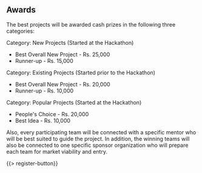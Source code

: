 ﻿## <i class="icon fa-trophy"></i> Awards

The best projects will be awarded cash prizes in the following three categories:

Category: New Projects (Started at the Hackathon)
* <i class="icon fa-trophy"></i> Best Overall New Project - Rs. 25,000
* <i class="icon fa-trophy"></i> Runner-up - Rs. 15,000

Category: Existing Projects (Started prior to the Hackathon)
* <i class="icon fa-trophy"></i> Best Overall New Project - Rs. 20,000
* <i class="icon fa-trophy"></i> Runner-up - Rs. 10,000

Category: Popular Projects (Started at the Hackathon)
* <i class="icon fa-trophy"></i> People's Choice - Rs. 20,000
* <i class="icon fa-trophy"></i> Best Idea - Rs. 10,000

Also, every participating team will be connected with a specific mentor who will be best suited to guide the project. In addition, the winning teams will also be connected to one specific sponsor organization who will prepare each team for market viability and entry.

{{> register-button}}
